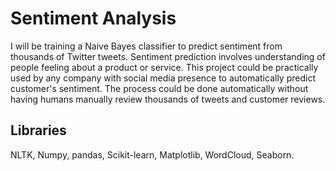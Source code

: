 # Sentiment Analysis 

I will be training a Naive Bayes classifier to predict sentiment from thousands of Twitter tweets. Sentiment prediction involves understanding of people feeling about a product or service. This project could be practically used by any company with social media presence to automatically predict customer's sentiment. The process could be done automatically without having humans manually review thousands of tweets and customer reviews.  

## Libraries

NLTK, Numpy, pandas, Scikit-learn, Matplotlib, WordCloud, Seaborn.

 

